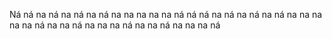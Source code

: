 Ná ná na ná na ná
na ná na na na na na ná
ná ná na ná na ná
na ná na na na na na ná
na na ná 
na na na ná
na na ná 
na na na ná

